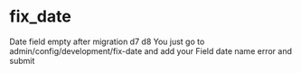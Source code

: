 # fix_date
Date field empty after migration d7 d8
You just go to admin/config/development/fix-date and add your Field date name error and submit
